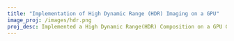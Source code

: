 ```yaml
---
title: "Implementation of High Dynamic Range (HDR) Imaging on a GPU"
image_proj: /images/hdr.png
proj_desc: Implemented a High Dynamic Range(HDR) Composition on a GPU GTX980 by combining 10 differently exposed images to capture the dynamic range of the scene. The GPU implementation of the HDR achieved a speedup of 7708x compared to a CPU implementation of it.
---
```






